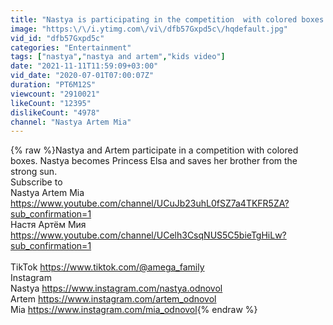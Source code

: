 ```yaml
---
title: "Nastya is participating in the competition  with colored boxes."
image: "https:\/\/i.ytimg.com\/vi\/dfb57Gxpd5c\/hqdefault.jpg"
vid_id: "dfb57Gxpd5c"
categories: "Entertainment"
tags: ["nastya","nastya and artem","kids video"]
date: "2021-11-11T11:59:09+03:00"
vid_date: "2020-07-01T07:00:07Z"
duration: "PT6M12S"
viewcount: "2910021"
likeCount: "12395"
dislikeCount: "4978"
channel: "Nastya Artem Mia"
---
```

{% raw %}Nastya and Artem participate in a competition with colored boxes. Nastya becomes Princess Elsa and saves her brother from the strong sun.<br />Subscribe to<br />Nastya Artem Mia <a rel="nofollow" target="blank" href="https://www.youtube.com/channel/UCuJb23uhL0fSZ7a4TKFR5ZA?sub_confirmation=1">https://www.youtube.com/channel/UCuJb23uhL0fSZ7a4TKFR5ZA?sub_confirmation=1</a> <br />Настя Артём Мия <a rel="nofollow" target="blank" href="https://www.youtube.com/channel/UCelh3CsqNUS5C5bieTgHiLw?sub_confirmation=1">https://www.youtube.com/channel/UCelh3CsqNUS5C5bieTgHiLw?sub_confirmation=1</a> <br /><br />TikTok <a rel="nofollow" target="blank" href="https://www.tiktok.com/@amega_family">https://www.tiktok.com/@amega_family</a><br />Instagram<br />Nastya <a rel="nofollow" target="blank" href="https://www.instagram.com/nastya.odnovol">https://www.instagram.com/nastya.odnovol</a><br />Artem <a rel="nofollow" target="blank" href="https://www.instagram.com/artem_odnovol">https://www.instagram.com/artem_odnovol</a><br />Mia <a rel="nofollow" target="blank" href="https://www.instagram.com/mia_odnovol">https://www.instagram.com/mia_odnovol</a>{% endraw %}
